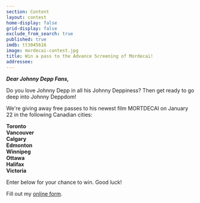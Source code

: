 ```yaml
---
section: Content
layout: contest
home-display: false
grid-display: false
exclude_from_search: true
published: true
imdb: tt3045616
image: mordecai-contest.jpg
title: Win a pass to the Advance Screening of Mordecai!
addressee: 
---
```

***Dear Johnny Depp Fans,***

Do you love Johnny Depp in all his Johnny Deppiness? Then get ready to go deep into Johnny Deppdom!

We're giving away free passes to his newest film MORTDECAI on January 22 in the following Canadian cities:

**Toronto**  
**Vancouver**  
**Calgary**  
**Edmonton**  
**Winnipeg**  
**Ottawa**  
**Halifax**  
**Victoria**

Enter below for your chance to win. Good luck!

<div id="wufoo-z1hdztp101d852f">
Fill out my <a href="https://dearcastandcrew.wufoo.com/forms/z1hdztp101d852f">online form</a>.
</div>
<script type="text/javascript">var z1hdztp101d852f;(function(d, t) {
var s = d.createElement(t), options = {
'userName':'dearcastandcrew',
'formHash':'z1hdztp101d852f',
'autoResize':true,
'height':'485',
'async':true,
'host':'wufoo.com',
'header':'hide',
'ssl':true};
s.src = ('https:' == d.location.protocol ? 'https://' : 'http://') + 'www.wufoo.com/scripts/embed/form.js';
s.onload = s.onreadystatechange = function() {
var rs = this.readyState; if (rs) if (rs != 'complete') if (rs != 'loaded') return;
try { z1hdztp101d852f = new WufooForm();z1hdztp101d852f.initialize(options);z1hdztp101d852f.display(); } catch (e) {}};
var scr = d.getElementsByTagName(t)[0], par = scr.parentNode; par.insertBefore(s, scr);
})(document, 'script');</script>